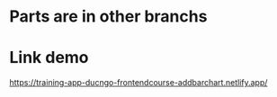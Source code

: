 # Parts are in other branchs

# Link demo
https://training-app-ducngo-frontendcourse-addbarchart.netlify.app/
